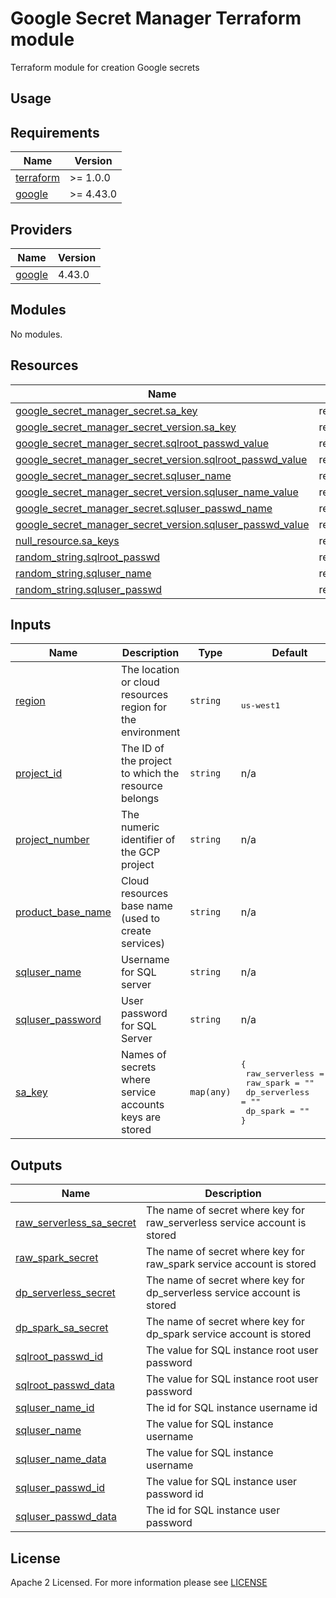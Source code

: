 # Google Secret Manager Terraform module
Terraform module for creation Google secrets

## Usage

<!-- BEGIN_TF_DOCS -->
## Requirements
| Name                                                                      | Version   |
| ------------------------------------------------------------------------- | --------- |
| <a name="requirement_terraform"></a> [terraform](#requirement\_terraform) | >= 1.0.0  |
| <a name="requirement_google"></a> [google](#requirement\_google)          | >= 4.43.0 |

## Providers
| Name                                                       | Version |
| ---------------------------------------------------------- | ------- |
| <a name="provider_google"></a> [google](#provider\_google) | 4.43.0  |

## Modules
No modules.

## Resources
| Name                                                                                                                                                                      | Type     |
| ------------------------------------------------------------------------------------------------------------------------------------------------------------------------- | -------- |
| [google_secret_manager_secret.sa_key](https://registry.terraform.io/providers/hashicorp/google/latest/docs/resources/secret_manager_secret)                               | resource |
| [google_secret_manager_secret_version.sa_key](https://registry.terraform.io/providers/hashicorp/google/latest/docs/resources/secret_manager_secret_version)               | resource |
| [google_secret_manager_secret.sqlroot_passwd_value](https://registry.terraform.io/providers/hashicorp/google/latest/docs/resources/secret_manager_secret)                 | resource |
| [google_secret_manager_secret_version.sqlroot_passwd_value](https://registry.terraform.io/providers/hashicorp/google/latest/docs/resources/secret_manager_secret_version) | resource |
| [google_secret_manager_secret.sqluser_name](https://registry.terraform.io/providers/hashicorp/google/latest/docs/resources/secret_manager_secret)                         | resource |
| [google_secret_manager_secret_version.sqluser_name_value](https://registry.terraform.io/providers/hashicorp/google/latest/docs/resources/secret_manager_secret_version)   | resource |
| [google_secret_manager_secret.sqluser_passwd_name](https://registry.terraform.io/providers/hashicorp/google/latest/docs/resources/secret_manager_secret)                  | resource |
| [google_secret_manager_secret_version.sqluser_passwd_value](https://registry.terraform.io/providers/hashicorp/google/latest/docs/resources/secret_manager_secret_version) | resource |
| [null_resource.sa_keys](https://registry.terraform.io/providers/hashicorp/null/latest/docs/resources/resource)                                                            | resource |
| [random_string.sqlroot_passwd](https://registry.terraform.io/providers/hashicorp/random/latest/docs/resources/string)                                                     | resource |
| [random_string.sqluser_name](https://registry.terraform.io/providers/hashicorp/random/latest/docs/resources/string)                                                       | resource |
| [random_string.sqluser_passwd](https://registry.terraform.io/providers/hashicorp/random/latest/docs/resources/string)                                                     | resource |



## Inputs
| Name                                                                                      | Description                                                | Type       | Default                                                                                                           | Required |
| ----------------------------------------------------------------------------------------- | ---------------------------------------------------------- | ---------- | ----------------------------------------------------------------------------------------------------------------- | :------: |
| <a name="input_region"></a> [region](#input\_region)                                      | The location or cloud resources region for the environment | `string`   | <pre><br>us-west1</pre>                                                                                           |   yes    |
| <a name="input_project_id"></a> [project\_id](#input\_project\_id)                        | The ID of the project to which the resource belongs        | `string`   | n/a                                                                                                               |   yes    |
| <a name="input_project_number"></a> [project\_number](#input\_project\_number)            | The numeric identifier of the GCP project                  | `string`   | n/a                                                                                                               |   yes    |
| <a name="input_product_base_name"></a> [product\_base\_name](#input\_product\_base\_name) | Cloud resources base name (used to create services)        | `string`   | n/a                                                                                                               |   yes    |
| <a name="input_sqluser_name"></a> [sqluser\_name](#input\_sqluser\_name)                  | Username for SQL server                                    | `string`   | n/a                                                                                                               |   yes    |
| <a name="input_sqluser_password"></a> [sqluser\_password](#input\_sqluser\_password)      | User password for SQL Server                               | `string`   | n/a                                                                                                               |   yes    |
| <a name="input_sa_key"></a> [sa\_key](#input\_sa\_key)                                    | Names of secrets where service accounts keys are stored    | `map(any)` | <pre>{<br> raw_serverless = ""<br> raw_spark      = ""<br> dp_serverless  = ""<br> dp_spark       = ""<br>}</pre> |   yes    |

## Outputs
| Name                                                                                                               | Description                                                               |
| ------------------------------------------------------------------------------------------------------------------ | ------------------------------------------------------------------------- |
| <a name="output_raw_serverless_sa_secret"></a> [raw\_serverless\_sa\_secret](#output\_raw\_serverless\_sa\_secret) | The name of secret where key for raw_serverless service account is stored |
| <a name="output_raw_spark_secret"></a> [raw\_spark\_secret](#output\_raw\_spark\_secret)                           | The name of secret where key for raw_spark service account is stored      |
| <a name="output_dp_serverless_secret"></a> [dp\_serverless\_secret](#output\_dp\_serverless\_secret)               | The name of secret where key for dp_serverless service account is stored  |
| <a name="output_dp_spark_sa_secret"></a> [dp\_spark\_sa\_secret](#output\_dp\_spark\_sa\_secret)                   | The name of secret where key for dp_spark service account is stored       |
| <a name="output_sqlroot_passwd_id"></a> [sqlroot\_passwd\_id](#output\_sqlroot\_passwd\_id)                        | The value for SQL instance root user password                             |
| <a name="output_sqlroot_passwd_data"></a> [sqlroot\_passwd\_data](#output\_sqlroot\_passwd\_data)                  | The value for SQL instance root user password                             |
| <a name="output_sqluser_name_id"></a> [sqluser\_name\_id](#output\_sqluser\_name\_id)                              | The id for SQL instance username id                                       |
| <a name="output_sqluser_name"></a> [sqluser\_name](#output\_sqluser\_name)                                         | The value for SQL instance username                                       |
| <a name="output_sqluser_name_data"></a> [sqluser\_name\_data](#output\_sqluser\_name\_data)                        | The value for SQL instance username                                       |
| <a name="output_sqluser_passwd_id"></a> [sqluser\_passwd\_id](#output\_sqluser\_passwd\_id)                        | The value for SQL instance user password id                               |
| <a name="output_sqluser_passwd_data"></a> [sqluser\_passwd\_data](#output\_sqluser\_passwd\_data)                  | The id for SQL instance user password                                     |

<!-- END_TF_DOCS -->

## License

Apache 2 Licensed. For more information please see [LICENSE](https://github.com/data-platform-hq/terraform-google-secrets/blob/main/LICENSE)
